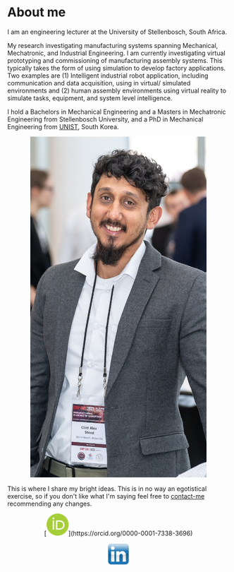 # About me

I am an engineering lecturer at the University of Stellenbosch, South Africa. 

My research investigating manufacturing systems spanning Mechanical, Mechatronic, and Industrial Engineering. I am currently investigating virtual prototyping and commissioning of manufacturing assembly systems. This typically takes the form of using simulation to develop factory applications. Two examples are (1) Intelligent industrial robot application, including communication and data acquisition, using in virtual/ simulated environments and (2) human assembly environments using virtual reality to simulate tasks, equipment, and system level intelligence.

I hold a Bachelors in Mechanical Engineering and a Masters in Mechatronic Engineering from Stellenbosch University, and a PhD in Mechanical Engineering from [UNIST](https://www.unist.ac.kr/), South Korea.

<center><img src="images/length.jpg" alt="Profile_pic" /></center> 

This is where I share my bright ideas. This is in no way an egotistical exercise, so if you don't like what I'm saying feel free to [contact-me](mailto:csteed@ieee.org) recommending any changes. 

<center>
[<img src="images/orcid.png" alt="https://orcid.org/0000-0001-7338-3696" style="width:50px;height:50px" />](https://orcid.org/0000-0001-7338-3696) 





[<img src="images/linkedIn.jpg" alt="https://www.linkedin.com/in/clint-steed/" style="width:50px;height:50px"  />](https://www.linkedin.com/in/clint-steed/) 



